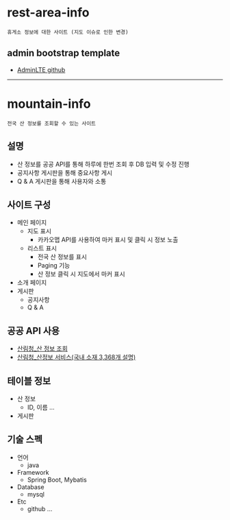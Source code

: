 # rest-area-info
    휴게소 정보에 대한 사이트 (지도 이슈로 인한 변경)

## admin bootstrap template
  * [AdminLTE github](https://github.com/ColorlibHQ/AdminLTE)
---
# mountain-info
    전국 산 정보를 조회할 수 있는 사이트

## 설명
  * 산 정보를 공공 API를 통해 하루에 한번 조회 후 DB 입력 및 수정 진행
  * 공지사항 게시판을 통해 중요사항 게시
  * Q & A 게시판을 통해 사용자와 소통

## 사이트 구성
  * 메인 페이지
    + 지도 표시
      - 카카오맵 API를 사용하여 마커 표시 및 클릭 시 정보 노출
    + 리스트 표시
      - 전국 산 정보를 표시
      - Paging 기능
      - 산 정보 클릭 시 지도에서 마커 표시
  * 소개 페이지
  * 게시판
    + 공지사항
    + Q & A

## 공공 API 사용
  * [산림청_산 정보 조회](https://www.data.go.kr/data/15058682/openapi.do)
  * [산림청_산정보 서비스(국내 소재 3,368개 설명)](https://www.data.go.kr/data/15058662/openapi.do)

## 테이블 정보
  * 산 정보
    + ID, 이름 ...
  * 게시판

## 기술 스펙
  + 언어
    - java
  + Framework
    - Spring Boot, Mybatis
  + Database
    - mysql
  + Etc
    - github ...
